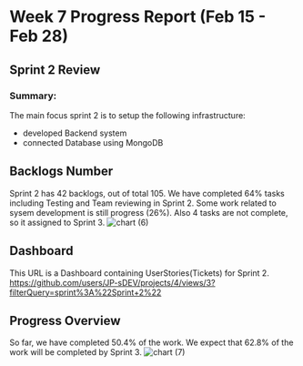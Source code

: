 # Week 7 Progress Report (Feb 15 - Feb 28)

## Sprint 2 Review

### Summary:
The main focus sprint 2 is to setup the following infrastructure: 
- developed Backend system
- connected Database using MongoDB


## Backlogs Number
Sprint 2 has 42 backlogs, out of total 105.
We have completed 64% tasks including Testing and Team reviewing in Sprint 2.
Some work related to sysem development is still progress (26%).
Also 4 tasks are not complete, so it assigned to Sprint 3.
![chart (6)](https://github.com/user-attachments/assets/5b0c6e12-860a-4160-a04f-ebaa4e4414bb)

## Dashboard
This URL is a Dashboard containing UserStories(Tickets) for Sprint 2.
https://github.com/users/JP-sDEV/projects/4/views/3?filterQuery=sprint%3A%22Sprint+2%22

## Progress Overview
So far, we have completed 50.4% of the work. We expect that 62.8% of the work will be completed by Sprint 3.
![chart (7)](https://github.com/user-attachments/assets/cfbf06b7-a885-4877-86a4-1d5d3620313f)


